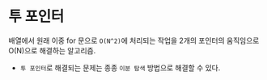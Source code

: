 # 투 포인터
배열에서 원래 이중 for 문으로 `O(N^2)`에 처리되는 작업을 2개의 포인터의 움직임으로 O(N)으로 해결하는 알고리즘.

* `투 포인터`로 해결되는 문제는 종종 `이분 탐색` 방법으로 해결할 수 있다. 
